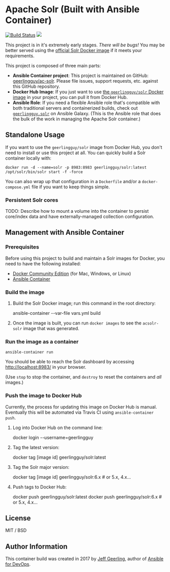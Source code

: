 # Apache Solr (Built with Ansible Container)

[![Build Status](https://travis-ci.org/geerlingguy/ac-solr.svg?branch=master)](https://travis-ci.org/geerlingguy/ac-solr) [![](https://images.microbadger.com/badges/image/geerlingguy/solr.svg)](https://microbadger.com/images/geerlingguy/solr "Get your own image badge on microbadger.com")

This project is in it's extremely early stages. _There will be bugs!_ You may be better served using the [official Solr Docker image](https://hub.docker.com/_/solr/) if it meets your requirements.

This project is composed of three main parts:

  - **Ansible Container project**: This project is maintained on GitHub: [geerlingguy/ac-solr](https://hub.docker.com/r/geerlingguy/solr/). Please file issues, support requests, etc. against this GitHub repository.
  - **Docker Hub Image**: If you just want to use [the `geerlingguy/solr` Docker image](https://hub.docker.com/r/geerlingguy/solr/) in your project, you can pull it from Docker Hub.
  - **Ansible Role**: If you need a flexible Ansible role that's compatible with both traditional servers and containerized builds, check out [`geerlingguy.solr`](https://galaxy.ansible.com/geerlingguy/solr/) on Ansible Galaxy. (This is the Ansible role that does the bulk of the work in managing the Apache Solr container.)

## Standalone Usage

If you want to use the `geerlingguy/solr` image from Docker Hub, you don't need to install or use this project at all. You can quickly build a Solr container locally with:

    docker run -d --name=solr -p 8983:8983 geerlingguy/solr:latest /opt/solr/bin/solr start -f -force

You can also wrap up that configuration in a `Dockerfile` and/or a `docker-compose.yml` file if you want to keep things simple.

### Persistent Solr cores

TODO: Describe how to mount a volume into the container to persist core/index data and have externally-managed collection configuration.

## Management with Ansible Container

### Prerequisites

Before using this project to build and maintain a Solr images for Docker, you need to have the following installed:

  - [Docker Community Edition](https://docs.docker.com/engine/installation/) (for Mac, Windows, or Linux)
  - [Ansible Container](https://docs.ansible.com/ansible-container/installation.html)

### Build the image

  1. Build the Solr Docker image; run this command in the root directory:

      ansible-container --var-file vars.yml build

  1. Once the image is built, you can run `docker images` to see the `acsolr-solr` image that was generated.

### Run the image as a container

    ansible-container run

You should be able to reach the Solr dashboard by accessing [http://localhost:8983/](http://localhost:8983/) in your browser.

(Use `stop` to stop the container, and `destroy` to reset the containers and _all_ images.)

### Push the image to Docker Hub

Currently, the process for updating this image on Docker Hub is manual. Eventually this will be automated via Travis CI using `ansible-container push`.

  1. Log into Docker Hub on the command line:

      docker login --username=geerlingguy

  1. Tag the latest version:

      docker tag [image id] geerlingguy/solr:latest

  1. Tag the Solr major version:

      docker tag [image id] geerlingguy/solr:6.x # or 5.x, 4.x...

  1. Push tags to Docker Hub:

      docker push geerlingguy/solr:latest
      docker push geerlingguy/solr:6.x # or 5.x, 4.x...


## License

MIT / BSD

## Author Information

This container build was created in 2017 by [Jeff Geerling](https://www.jeffgeerling.com/), author of [Ansible for DevOps](https://www.ansiblefordevops.com/).
